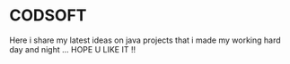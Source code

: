 # CODSOFT
Here i share my latest ideas on java projects that i made my working hard day and night ...
HOPE U LIKE IT !!
